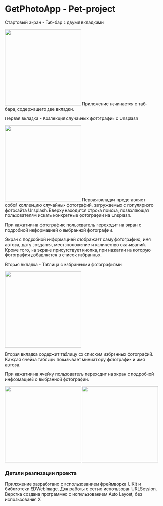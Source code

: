 # GetPhotoApp - Pet-project

Стартовый экран - Таб-бар с двумя вкладками

<img src="https://github.com/vasiario/GetPhotoApp/assets/109281229/fa0972b5-157f-430a-8330-b199c3491a7c" width="250">
Приложение начинается с таб-бара, содержащего две вкладки.

Первая вкладка - Коллекция случайных фотографий с Unsplash 

<img src="https://github.com/vasiario/GetPhotoApp/assets/109281229/0f17f3da-99cb-48c0-8155-3d898e31838e" width="250">
Первая вкладка представляет собой коллекцию случайных фотографий, загружаемых с популярного фотосайта Unsplash. Вверху находится строка поиска, позволяющая пользователям искать конкретные фотографии на Unsplash.

При нажатии на фотографию пользователь переходит на экран с подробной информацией о выбранной фотографии.

Экран с подробной информацией отображает саму фотографию, имя автора, дату создания, местоположение и количество скачиваний. Кроме того, на экране присутствует кнопка, при нажатии на которую фотография добавляется в список избранных.

Вторая вкладка - Таблица с избранными фотографиями

<img src="https://github.com/vasiario/GetPhotoApp/assets/109281229/42deb5ea-d1cc-4aeb-99ff-2c8baec7da8c" width="250">

Вторая вкладка содержит таблицу со списком избранных фотографий. Каждая ячейка таблицы показывает миниатюру фотографии и имя автора.

При нажатии на ячейку пользователь переходит на экран с подробной информацией о выбранной фотографии.

<img src="https://github.com/vasiario/GetPhotoApp/assets/109281229/54b48bee-9569-416b-ab96-13ad04843160" width="250">

<img src="https://github.com/vasiario/GetPhotoApp/assets/109281229/e57bf141-89dd-451a-b90f-df102ac5f137" width="250">

### Детали реализации проекта
Приложение разработано с использованием фреймворка UIKit и библиотеки SDWebImage.
Для работы с сетью использован URLSession.
Верстка создана программно с использованием Auto Layout, без использования X
